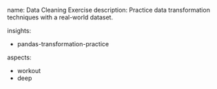 name: Data Cleaning Exercise
description: Practice data transformation techniques with a real-world dataset.

insights:
  - pandas-transformation-practice

aspects:
  - workout
  - deep 